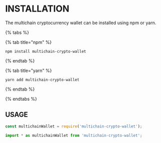 # INSTALLATION

The multichain cryptocurrency wallet can be installed using npm or yarn.

{% tabs %}

{% tab title="npm" %}

```text
npm install multichain-crypto-wallet
```

{% endtab %}

{% tab title="yarn" %}

```text
yarn add multichain-crypto-wallet
```

{% endtab %}

{% endtabs %}

## USAGE

```js
const multichainWallet = require('multichain-crypto-wallet');
```

```ts
import * as multichainWallet from 'multichain-crypto-wallet';
```
